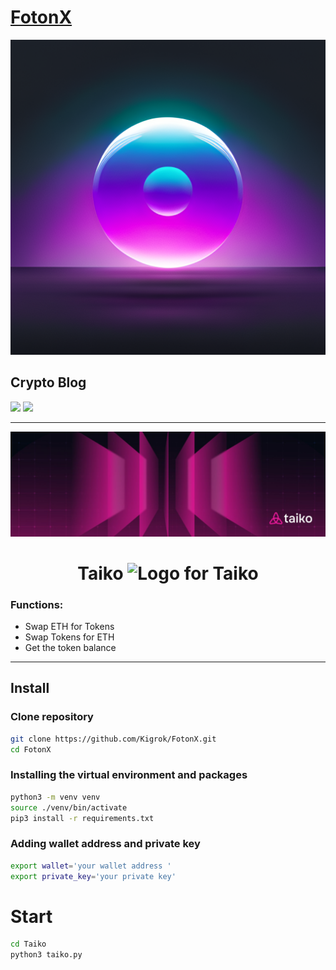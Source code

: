 # [FotonX](https://my.telegram.org/auth)
![FotonX](https://raw.githubusercontent.com/Kigrok/FotonX/main/data/fotonx.png)
## Crypto Blog 
<a target="_blank" href="https://medium.com/@kplaya"><img src="https://img.shields.io/badge/-Medium-12100E?style=for-the-badge&logo=Medium&logoColor=white"></img></a>
<a target="_blank" href="https://t.me/foton_x"><img src="https://img.shields.io/badge/Telegram-2CA5E0?style=for-the-badge&logo=telegram&logoColor=white"/></img></a>

---
![Taiko](https://github.com/Kigrok/FotonX/blob/main/data/taiko.jpeg?raw=true)


<h1 align="center">
  Taiko <img src="./packages/branding/RGB SVG (For Digital Use)/Taiko Icon/taiko-icon-blk.svg" width="80" alt="Logo for Taiko" />
</h1>

### Functions: 
- Swap ETH for Tokens
- Swap Tokens for ETH
- Get the token balance

---

## Install 

### Clone repository
```sh
git clone https://github.com/Kigrok/FotonX.git
cd FotonX
```

### Installing the virtual environment and packages
```sh
python3 -m venv venv
source ./venv/bin/activate
pip3 install -r requirements.txt
```

### Adding wallet address and private key
```sh
export wallet='your wallet address '
export private_key='your private key'
```

# Start
```sh
cd Taiko
python3 taiko.py
```